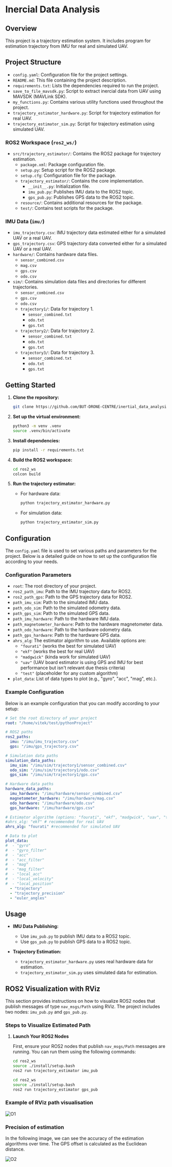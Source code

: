 # Inercial Data Analysis

## Overview
This project is a trajectory estimation system. It includes program for estimation trajectory from IMU for real and simulated UAV.

## Project Structure

- `config.yaml`: Configuration file for the project settings.
- `README.md`: This file containing the project description.
- `requirements.txt`: Lists the dependencies required to run the project.
- `save_to_file_mavsdk.py`: Script to extract inercial data from UAV using MAVSDK (MAVLink SDK).
- `my_functions.py`: Contains various utility functions used throughout the project.
- `trajectory_estimator_hardware.py`: Script for trajectory estimation for real UAV.
- `trajectory_estimator_sim.py`: Script for trajectory estimation using simulated UAV.

### ROS2 Workspace (`ros2_ws/`)

- `src/trajectory_estimator/`: Contains the ROS2 package for trajectory estimation.
  - `package.xml`: Package configuration file.
  - `setup.py`: Setup script for the ROS2 package.
  - `setup.cfg`: Configuration file for the package.
  - `trajectory_estimator/`: Contains the core implementation.
    - `__init__.py`: Initialization file.
    - `imu_pub.py`: Publishes IMU data to the ROS2 topic.
    - `gps_pub.py`: Publishes GPS data to the ROS2 topic.
  - `resource/`: Contains additional resources for the package.
  - `test/`: Contains test scripts for the package.

### IMU Data (`imu/`)

- `imu_trajectory.csv`: IMU trajectory data estimated either for a simulated UAV or a real UAV.
- `gps_trajectory.csv`: GPS trajectory data converted either for a simulated UAV or a real UAV.
- `hardware/`: Contains hardware data files.
  - `sensor_combined.csv`
  - `mag.csv`
  - `gps.csv`
  - `odo.csv`
- `sim/`: Contains simulation data files and directories for different trajectories.
  - `sensor_combined.csv`
  - `gps.csv`
  - `odo.csv`
  - `trajectory1/`: Data for trajectory 1.
    - `sensor_combined.txt`
    - `odo.txt`
    - `gps.txt`
  - `trajectory2/`: Data for trajectory 2.
    - `sensor_combined.txt`
    - `odo.txt`
    - `gps.txt`
  - `trajectory3/`: Data for trajectory 3.
    - `sensor_combined.txt`
    - `odo.txt`
    - `gps.txt`

## Getting Started

1. **Clone the repository:**
    ```sh
    git clone https://github.com/BUT-DRONE-CENTRE/inertial_data_analysis.git
    ```

2. **Set up the virtual environment:**
    ```sh
    python3 -m venv .venv
    source .venv/bin/activate
    ```

3. **Install dependencies:**
    ```sh
    pip install -r requirements.txt
    ```

4. **Build the ROS2 workspace:**
    ```sh
    cd ros2_ws
    colcon build
    ```

5. **Run the trajectory estimator:**
    - For hardware data:
      ```sh
      python trajectory_estimator_hardware.py
      ```
    - For simulation data:
      ```sh
      python trajectory_estimator_sim.py
      ```
## Configuration

The `config.yaml` file is used to set various paths and parameters for the project. Below is a detailed guide on how to set up the configuration file according to your needs.

### Configuration Parameters

- `root`: The root directory of your project.
- `ros2_path_imu`: Path to the IMU trajectory data for ROS2.
- `ros2_path_gps`: Path to the GPS trajectory data for ROS2.
- `path_imu_sim`: Path to the simulated IMU data.
- `path_odo_sim`: Path to the simulated odometry data.
- `path_gps_sim`: Path to the simulated GPS data.
- `path_imu_hardware`: Path to the hardware IMU data.
- `path_magnetometer_hardware`: Path to the hardware magnetometer data.
- `path_odo_hardware`: Path to the hardware odometry data.
- `path_gps_hardware`: Path to the hardware GPS data.
- `ahrs_alg`: The estimator algorithm to use. Available options are:
  - `"fourati"` (works the best for simulated UAV)
  - `"ekf"` (works the best for real UAV)
  - `"madgwick"` (kinda work for simulated UAV)
  - `"uav"` (UAV board estimator is using GPS and IMU for best performance but isn't relevant due thesis criteria)
  - `"test"` (placeholder for any custom algorithm)
- `plot_data`: List of data types to plot (e.g., "gyro", "acc", "mag", etc.).

### Example Configuration

Below is an example configuration that you can modify according to your setup:

```yaml
# Set the root directory of your project
root: "/home/vitek/test/pythonProject"

# ROS2 paths
ros2_paths:
  imu: "/imu/imu_trajectory.csv"
  gps: "/imu/gps_trajectory.csv"

# Simulation data paths
simulation_data_paths:
  imu_sim: "/imu/sim/trajectory1/sensor_combined.csv"
  odo_sim: "/imu/sim/trajectory1/odo.csv"
  gps_sim: "/imu/sim/trajectory1/gps.csv"

# Hardware data paths
hardware_data_paths:
  imu_hardware: "/imu/hardware/sensor_combined.csv"
  magnetometer_hardware: "/imu/hardware/mag.csv"
  odo_hardware: "/imu/hardware/odo.csv"
  gps_hardware: "/imu/hardware/gps.csv"

# Estimator algorithm (options: "fourati", "ekf", "madgwick", "uav", "test")
#ahrs_alg: "ekf" # recommended for real UAV
ahrs_alg: "fourati" #recommended for simulated UAV

# Data to plot
plot_data:
#  - "gyro"
#  - "gyro_filter"
#  - "acc"
#  - "acc_filter"
#  - "mag"
#  - "mag_filter"
#  - "local_acc"
#  - "local_velocity"
#  - "local_position"
  - "trajectory"
  - "trajectory_precision"
  - "euler_angles"

```
## Usage

- **IMU Data Publishing:**
  - Use `imu_pub.py` to publish IMU data to a ROS2 topic.
  - Use `gps_pub.py` to publish GPS data to a ROS2 topic.

- **Trajectory Estimation:**
  - `trajectory_estimator_hardware.py` uses real hardware data for estimation.
  - `trajectory_estimator_sim.py` uses simulated data for estimation.
## ROS2 Visualization with RViz

This section provides instructions on how to visualize ROS2 nodes that publish messages of type `nav_msgs/Path` using RViz. The project includes two nodes: `imu_pub.py` and `gps_pub.py`.


### Steps to Visualize Estimated Path

1. **Launch Your ROS2 Nodes**

   First, ensure your ROS2 nodes that publish `nav_msgs/Path` messages are running. You can run them using the following commands:

   ```sh
   cd ros2_ws
   source ./install/setup.bash
   ros2 run trajectory_estimator imu_pub
   ```
   ```sh
   cd ros2_ws
   source ./install/setup.bash
   ros2 run trajectory_estimator gps_pub
   ```
   
### Example of RViz path visualisation
![O1](img/rviz_example.png)

### Precision of estimation
In the following image, we can see the accuracy of the estimation algorithms over time. The GPS offset is calculated as the Euclidean distance.

![O2](img/precision.png)


